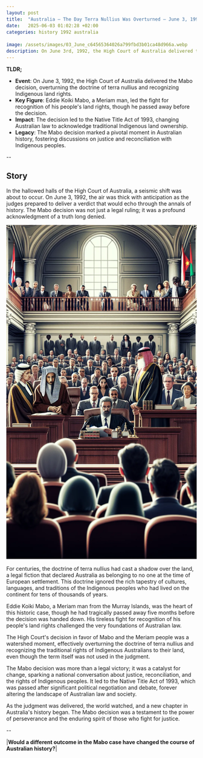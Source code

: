 ```yaml
---
layout: post
title:  "Australia – The Day Terra Nullius Was Overturned – June 3, 1992"
date:   2025-06-03 01:02:28 +02:00
categories: history 1992 australia

image: /assets/images/03_June_c64565364026a799fbd3b01ca48d966a.webp
description: On June 3rd, 1992, the High Court of Australia delivered the Mabo decision, which recognized the land rights of the Meriam people, traditional owners of the Murray Islands in the Torres Strait. This landmark decision overturned the legal doctrine of terra nullius, which had previously claimed that Australia was land belonging to no one prior to European settlement.
---
```


**TLDR;**
- **Event**: On June 3, 1992, the High Court of Australia delivered the Mabo decision, overturning the doctrine of terra nullius and recognizing Indigenous land rights.
- **Key Figure**: Eddie Koiki Mabo, a Meriam man, led the fight for recognition of his people's land rights, though he passed away before the decision.
- **Impact**: The decision led to the Native Title Act of 1993, changing Australian law to acknowledge traditional Indigenous land ownership.
- **Legacy**: The Mabo decision marked a pivotal moment in Australian history, fostering discussions on justice and reconciliation with Indigenous peoples.

--


## Story
In the hallowed halls of the High Court of Australia, a seismic shift was about to occur. On June 3, 1992, the air was thick with anticipation as the judges prepared to deliver a verdict that would echo through the annals of history. The Mabo decision was not just a legal ruling; it was a profound acknowledgment of a truth long denied.

![Image](/assets/images/03_June_c64565364026a799fbd3b01ca48d966a.webp)

For centuries, the doctrine of terra nullius had cast a shadow over the land, a legal fiction that declared Australia as belonging to no one at the time of European settlement. This doctrine ignored the rich tapestry of cultures, languages, and traditions of the Indigenous peoples who had lived on the continent for tens of thousands of years.

Eddie Koiki Mabo, a Meriam man from the Murray Islands, was the heart of this historic case, though he had tragically passed away five months before the decision was handed down. His tireless fight for recognition of his people's land rights challenged the very foundations of Australian law.

The High Court's decision in favor of Mabo and the Meriam people was a watershed moment, effectively overturning the doctrine of terra nullius and recognizing the traditional rights of Indigenous Australians to their land, even though the term itself was not used in the judgment.

The Mabo decision was more than a legal victory; it was a catalyst for change, sparking a national conversation about justice, reconciliation, and the rights of Indigenous peoples. It led to the Native Title Act of 1993, which was passed after significant political negotiation and debate, forever altering the landscape of Australian law and society.

As the judgment was delivered, the world watched, and a new chapter in Australia's history began. The Mabo decision was a testament to the power of perseverance and the enduring spirit of those who fight for justice.


--

|**Would a different outcome in the Mabo case have changed the course of Australian history?**|

